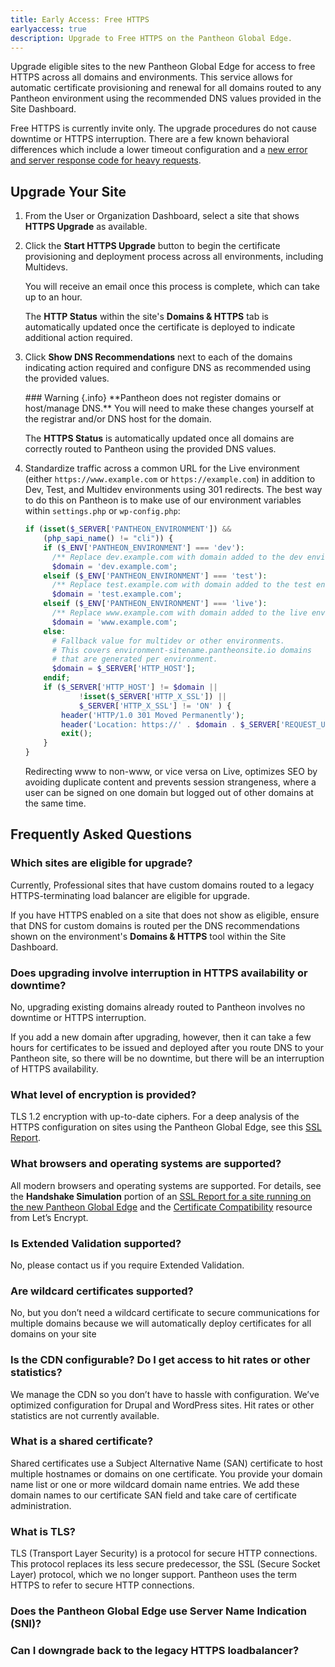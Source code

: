 ```yaml
---
title: Early Access: Free HTTPS
earlyaccess: true
description: Upgrade to Free HTTPS on the Pantheon Global Edge.
---
```

Upgrade eligible sites to the new Pantheon Global Edge for access to free HTTPS across all domains and environments. This service allows for automatic certificate provisioning and renewal for all domains routed to any Pantheon environment using the recommended DNS values provided in the Site Dashboard.

Free HTTPS is currently invite only. The upgrade procedures do not cause downtime or HTTPS interruption. There are a few known behavioral differences which include a lower timeout configuration and a [new error and server response code for heavy requests](/docs/errors-and-server-responses#503-header-overflow).

## Upgrade Your Site
1. From the User or Organization Dashboard, select a site that shows **HTTPS Upgrade** as available.
2. Click the **Start HTTPS Upgrade** button to begin the certificate provisioning and deployment process across all environments, including Multidevs.

    You will receive an email once this process is complete, which can take up to an hour.

    The **HTTP Status** within the site's **Domains & HTTPS** tab is automatically updated once the certificate is deployed to indicate additional action required.

3. Click **Show DNS Recommendations** next to each of the domains indicating action required and configure DNS as recommended using the provided values.

    <div markdown="1" class="alert alert-danger">
    ### Warning {.info}
    **Pantheon does not register domains or host/manage DNS.** You will need to make these changes yourself at the registrar and/or DNS host for the domain.
    </div>

    The **HTTPS Status** is automatically updated once all domains are correctly routed to Pantheon using the provided DNS values.

4. Standardize traffic across a common URL for the Live environment (either `https://www.example.com` or `https://example.com`) in addition to Dev, Test, and Multidev environments using 301 redirects. The best way to do this on Pantheon is to make use of our environment variables within `settings.php` or `wp-config.php`:

    ```php
    if (isset($_SERVER['PANTHEON_ENVIRONMENT']) &&
    	(php_sapi_name() != "cli")) {
        if ($_ENV['PANTHEON_ENVIRONMENT'] === 'dev'):
          /** Replace dev.example.com with domain added to the dev environment */
          $domain = 'dev.example.com';
        elseif ($_ENV['PANTHEON_ENVIRONMENT'] === 'test'):
          /** Replace test.example.com with domain added to the test environment */
          $domain = 'test.example.com';
        elseif ($_ENV['PANTHEON_ENVIRONMENT'] === 'live'):
          /** Replace www.example.com with domain added to the live environment */
          $domain = 'www.example.com';
        else:
          # Fallback value for multidev or other environments.
          # This covers environment-sitename.pantheonsite.io domains
          # that are generated per environment.
          $domain = $_SERVER['HTTP_HOST'];
        endif;
    	if ($_SERVER['HTTP_HOST'] != $domain ||
    			!isset($_SERVER['HTTP_X_SSL']) ||
    			$_SERVER['HTTP_X_SSL'] != 'ON' ) {
    		header('HTTP/1.0 301 Moved Permanently');
    		header('Location: https://' . $domain . $_SERVER['REQUEST_URI']);
    		exit();
    	}
    }
    ```

    Redirecting www to non-www, or vice versa on Live, optimizes SEO by avoiding duplicate content and prevents session strangeness, where a user can be signed on one domain but logged out of other domains at the same time.

## Frequently Asked Questions
### Which sites are eligible for upgrade?
Currently, Professional sites that have custom domains routed to a legacy HTTPS-terminating load balancer are eligible for upgrade.

If you have HTTPS enabled on a site that does not show as eligible, ensure that DNS for custom domains is routed per the DNS recommendations shown on the environment's **Domains & HTTPS** tool within the Site Dashboard.

### Does upgrading involve interruption in HTTPS availability or downtime?
No, upgrading existing domains already routed to Pantheon involves no downtime or HTTPS interruption.

If you add a new domain after upgrading, however, then it can take a few hours for certificates to be issued and deployed after you route DNS to your Pantheon site, so there will be no downtime, but there will be an interruption of HTTPS availability.

### What level of encryption is provided?
TLS 1.2 encryption with up-to-date ciphers. For a deep analysis of the HTTPS configuration on sites using the Pantheon Global Edge, see this [SSL Report](https://www.ssllabs.com/ssltest/analyze.html?d=pantheon.io).

### What browsers and operating systems are supported?
All modern browsers and operating systems are supported. For details, see the **Handshake Simulation** portion of an [SSL Report for a site running on the new Pantheon Global Edge](https://www.ssllabs.com/ssltest/analyze.html?d=pantheon.io) and the  [Certificate Compatibility](https://letsencrypt.org/docs/certificate-compatibility/) resource from Let’s Encrypt.


### Is Extended Validation supported?
No, please contact us if you require Extended Validation.

### Are wildcard certificates supported?
No, but you don’t need a wildcard certificate to secure communications for multiple domains because we will automatically deploy certificates for all domains on your site

### Is the CDN configurable? Do I get access to hit rates or other statistics?
We manage the CDN so you don’t have to hassle with configuration. We’ve optimized configuration for Drupal and WordPress sites. Hit rates or other statistics are not currently available.

### What is a shared certificate?
Shared certificates use a Subject Alternative Name (SAN) certificate to host multiple hostnames or domains on one certificate. You provide your domain name list or one or more wildcard domain name entries. We add these domain names to our certificate SAN field and take care of certificate administration.

### What is TLS?
TLS (Transport Layer Security) is a protocol for secure HTTP connections. This protocol replaces its less secure predecessor, the SSL (Secure Socket Layer) protocol, which we no longer support. Pantheon uses the term HTTPS to refer to secure HTTP connections.

### Does the Pantheon Global Edge use Server Name Indication (SNI)?

### Can I downgrade back to the legacy HTTPS loadbalancer?
